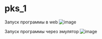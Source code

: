 # pks_1

Запуск программы в web
![image](https://github.com/user-attachments/assets/1c7a6051-10c8-49b5-a6b8-33cc76ce9668)

Запуск программы через эмулятор
![image](https://github.com/user-attachments/assets/3690bdc9-3f4e-483f-adb9-7c85672bd763)
